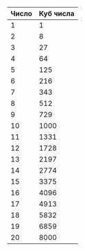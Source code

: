 | Число | Куб числа |
|-------|-----------|
| 1     | 1         |
| 2     | 8         |
| 3     | 27        |
| 4     | 64        |
| 5     | 125       |
| 6     | 216       |
| 7     | 343       |
| 8     | 512       |
| 9     | 729       |
| 10    | 1000      |
| 11    | 1331      |
| 12    | 1728      |
| 13    | 2197      |
| 14    | 2774      |
| 15    | 3375      |
| 16    | 4096      |
| 17    | 4913      |
| 18    | 5832      |
| 19    | 6859      |
| 20    | 8000      |